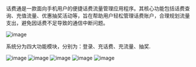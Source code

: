 话费通是一款面向手机用户的便捷话费流量管理应用程序。其核心功能包括话费查询、充值流量、优惠抽奖活动等，旨在帮助用户轻松管理话费账户，合理规划流量支出，避免因话费不足导致的通信中断问题。

![image](showimage/main.png)

系统分为四大功能模块，分别为：登录、充话费、充流量、抽奖.

![image](showimage/login.png)
![image](showimage/chargefare.png)
![image](showimage/chargedata.png)
![image](showimage/lottery.png)
![image](showimage/mine.png)
